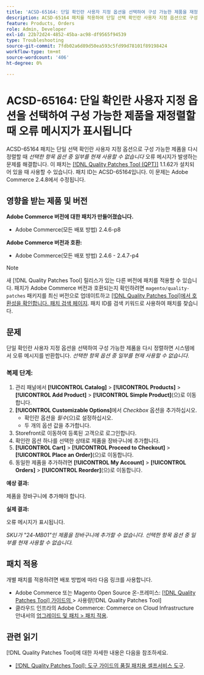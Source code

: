 ```yaml
---
title: 'ACSD-65164: 단일 확인란 사용자 지정 옵션을 선택하여 구성 가능한 제품을 재정렬할 때 오류 메시지가 표시됩니다'
description: ACSD-65164 패치를 적용하여 단일 선택 확인란 사용자 지정 옵션으로 구성 가능한 제품을 재정렬할 때 *선택한 항목 옵션 중 일부를 현재 사용할 수 없음*이라는 오류 메시지가 표시되는 Adobe Commerce 문제를 수정합니다.
feature: Products, Orders
role: Admin, Developer
exl-id: 22b72d24-4852-45ba-ac98-df9565f94539
type: Troubleshooting
source-git-commit: 7fdb02a6d89d50ea593c5fd99d78101f89198424
workflow-type: tm+mt
source-wordcount: '406'
ht-degree: 0%

---
```


# ACSD-65164: 단일 확인란 사용자 지정 옵션을 선택하여 구성 가능한 제품을 재정렬할 때 오류 메시지가 표시됩니다

ACSD-65164 패치는 단일 선택 확인란 사용자 지정 옵션으로 구성 가능한 제품을 다시 정렬할 때 *선택한 항목 옵션 중 일부를 현재 사용할 수 없습니다* 오류 메시지가 발생하는 문제를 해결합니다. 이 패치는 [[!DNL Quality Patches Tool (QPT)]](/help/tools/quality-patches-tool/quality-patches-tool-to-self-serve-quality-patches.md) 1.1.62가 설치되어 있을 때 사용할 수 있습니다. 패치 ID는 ACSD-65164입니다. 이 문제는 Adobe Commerce 2.4.8에서 수정됩니다.

## 영향을 받는 제품 및 버전

**Adobe Commerce 버전에 대한 패치가 만들어졌습니다.**

* Adobe Commerce(모든 배포 방법) 2.4.6-p8

**Adobe Commerce 버전과 호환:**

* Adobe Commerce(모든 배포 방법) 2.4.6 - 2.4.7-p4

>[!NOTE]
>
>새 [!DNL Quality Patches Tool] 릴리스가 있는 다른 버전에 패치를 적용할 수 있습니다. 패치가 Adobe Commerce 버전과 호환되는지 확인하려면 `magento/quality-patches` 패키지를 최신 버전으로 업데이트하고 [[!DNL Quality Patches Tool]에서 호환성을 확인합니다. 패치 검색 페이지](https://experienceleague.adobe.com/tools/commerce-quality-patches/index.html?lang=ko). 패치 ID를 검색 키워드로 사용하여 패치를 찾습니다.

## 문제

단일 확인란 사용자 지정 옵션을 선택하여 구성 가능한 제품을 다시 정렬하면 시스템에서 오류 메시지를 반환합니다. *선택한 항목 옵션 중 일부를 현재 사용할 수 없습니다*.

### 복제 단계:

1. 관리 패널에서 **[!UICONTROL Catalog]** > **[!UICONTROL Products]** > **[!UICONTROL Add Product]** > **[!UICONTROL Simple Product]**(으)로 이동합니다.
1. **[!UICONTROL Customizable Options]**&#x200B;에서 *Checkbox* 옵션을 추가하십시오.
   * 확인란 옵션을 *필수*(으)로 설정하십시오.
   * 두 개의 옵션 값을 추가합니다.
1. Storefront로 이동하여 등록된 고객으로 로그인합니다.
1. 확인란 옵션 하나를 선택한 상태로 제품을 장바구니에 추가합니다.
1. **[!UICONTROL Cart]** > **[!UICONTROL Proceed to Checkout]** > **[!UICONTROL Place an Order]**(으)로 이동합니다.
1. 동일한 제품을 추가하려면 **[!UICONTROL My Account]** > **[!UICONTROL Orders]** > **[!UICONTROL Reorder]**(으)로 이동합니다.

**예상 결과:**

제품을 장바구니에 추가해야 합니다.

**실제 결과:**

오류 메시지가 표시됩니다.

*SKU가 &quot;24-MB01&quot;인 제품을 장바구니에 추가할 수 없습니다. 선택한 항목 옵션 중 일부를 현재 사용할 수 없습니다.*

## 패치 적용

개별 패치를 적용하려면 배포 방법에 따라 다음 링크를 사용합니다.

* Adobe Commerce 또는 Magento Open Source 온-프레미스: [[!DNL Quality Patches Tool]  가이드의 &#x200B;](/help/tools/quality-patches-tool/usage.md)> 사용량[!DNL Quality Patches Tool]
* 클라우드 인프라의 Adobe Commerce: Commerce on Cloud Infrastructure 안내서의 [업그레이드 및 패치 > 패치 적용](https://experienceleague.adobe.com/docs/commerce-cloud-service/user-guide/develop/upgrade/apply-patches.html?lang=ko).

## 관련 읽기

[!DNL Quality Patches Tool]에 대한 자세한 내용은 다음을 참조하세요.

* [[!DNL Quality Patches Tool]: 도구 가이드의 품질 패치용 셀프서비스 도구](/help/tools/quality-patches-tool/quality-patches-tool-to-self-serve-quality-patches.md).
